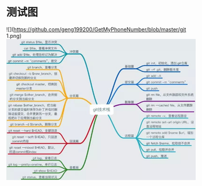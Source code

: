 # 测试图
![](https://github.com/geng199200/GetMyPhoneNumber/blob/master/git 1.png)
![](https://github.com/geng199200/myspecifically/blob/master/git_image/git_tip.jpeg)

